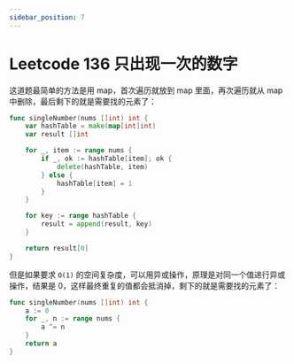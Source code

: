 ```yaml
---
sidebar_position: 7
---
```


# Leetcode 136 只出现一次的数字

这道题最简单的方法是用 map，首次遍历就放到 map 里面，再次遍历就从 map 中删除，最后剩下的就是需要找的元素了：

```go
func singleNumber(nums []int) int {
    var hashTable = make(map[int]int)
    var result []int

    for _, item := range nums {
        if _, ok := hashTable[item]; ok {
            delete(hashTable, item)
        } else {
            hashTable[item] = 1
        }
    }

    for key := range hashTable {
        result = append(result, key)
    }

    return result[0]
}
```

但是如果要求 `O(1)` 的空间复杂度，可以用异或操作，原理是对同一个值进行异或操作，结果是 0，这样最终重复的值都会抵消掉，剩下的就是需要找的元素了：

```go
func singleNumber(nums []int) int {
    a := 0
    for _, n := range nums {
        a ^= n
    }
    return a
}
```

